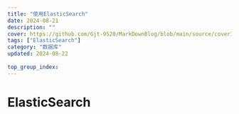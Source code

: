 ```yaml
---
title: "使用ElasticSearch"
date: 2024-08-21
description: ""
cover: https://github.com/Gjt-9520/MarkDownBlog/blob/main/source/coverImages/Bimage-135/Bimage111.jpg?raw=true
tags: ["ElasticSearch"]
category: "数据库"
updated: 2024-08-22
  
top_group_index: 
---
```


# ElasticSearch


